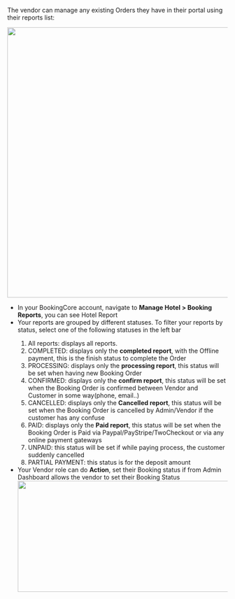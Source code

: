 <p>The vendor can manage any existing Orders they have in their portal using their reports list:</p>
<p><img src="/assets/images/e22b7243bada548f35d9e3b0fc665c36.png" alt="" width="1295" height="618" /></p>
<ul>
<li>In your BookingCore account, navigate to <strong>Manage Hotel &gt; Booking Reports</strong>, you can see Hotel Report</li>
<li>Your reports are grouped by different statuses. To filter your reports by status, select one of the following statuses in the left bar</li>
<ol>
<li>All reports: displays all reports.</li>
<li>COMPLETED: displays only the <strong>completed report</strong>, with the Offline payment, this is the finish status to complete the Order</li>
<li>PROCESSING: displays only the <strong>processing report</strong>, this status will be set when having new Booking Order</li>
<li>CONFIRMED: displays only the <strong>confirm report</strong>, this status will be set when the Booking Order is confirmed between Vendor and Customer in some way(phone, email..)</li>
<li>CANCELLED: displays only the <strong>Cancelled report</strong>, this status will be set when the Booking Order is cancelled by Admin/Vendor if the customer has any confuse</li>
<li>PAID: displays only the <strong>Paid report</strong>, this status will be set when the Booking Order is Paid via Paypal/PayStripe/TwoCheckout or via any online payment gateways</li>
<li>UNPAID: this status will be set if while paying process, the customer suddenly cancelled</li>
<li>PARTIAL PAYMENT: this status is for the deposit amount</li>
</ol>
<li>Your Vendor role can do <strong>Action</strong>, set their Booking status if from Admin Dashboard allows the vendor to set their Booking Status<img src="/assets/images/785a3fb3d2fd588f229b9d07af1c36a5.png" alt="" width="860" height="254" /></li>
</ul>